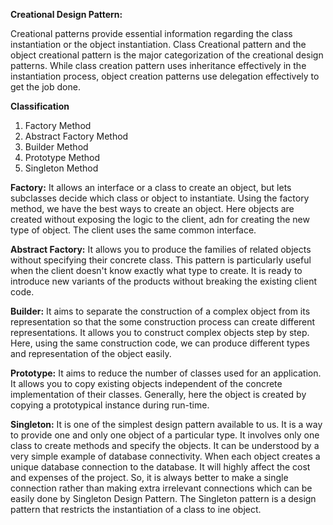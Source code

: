 **Creational Design Pattern:**

Creational patterns provide essential information regarding the class instantiation or the object instantiation. Class Creational pattern and the object creational pattern is the major categorization of the creational design patterns. While class creation pattern uses inheritance effectively in the instantiation process, object creation patterns use delegation effectively to get the job done.

**Classification**
1. Factory Method
2. Abstract Factory Method
3. Builder Method
4. Prototype Method
5. Singleton Method

**Factory:**
It allows an interface or a class to create an object, but lets subclasses decide which class or object to instantiate. 
Using the factory method, we have the best ways to create an object. Here objects are created without exposing the logic 
to the client, adn for creating the new type of object. The client uses the same common interface.

**Abstract Factory:**
It allows you to produce the families of related objects without specifying their concrete class. This pattern is 
particularly useful when the client doesn't know exactly what type to create. It is ready to introduce new variants of 
the products without breaking the existing client code.

**Builder:**
It aims to separate the construction of a complex object from its representation so that the some construction process 
can create different representations. It allows you to construct complex objects step by step. Here, using the same 
construction code, we can produce different types and representation of the object easily. 

**Prototype:**
It aims to reduce the number of classes used for an application. It allows you to copy existing objects independent of 
the concrete implementation of their classes. Generally, here the object is created by copying a prototypical instance 
during run-time.

**Singleton:**
It is one of the simplest design pattern available to us. It is a way to provide one and only one object of a particular 
type. It involves only one class to create methods and specify the objects.
It can be understood by a very simple example of database connectivity. When each object creates a unique database 
connection to the database. It will highly affect the cost and expenses of the project. So, it is always better to make 
a single connection rather than making extra irrelevant connections which can be easily done by Singleton Design Pattern.
The Singleton pattern is a design pattern that restricts the instantiation of a class to ine object.




